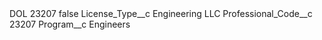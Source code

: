 <?xml version="1.0" encoding="UTF-8"?>
<CustomMetadata xmlns="http://soap.sforce.com/2006/04/metadata" xmlns:xsi="http://www.w3.org/2001/XMLSchema-instance" xmlns:xsd="http://www.w3.org/2001/XMLSchema">
    <label>DOL 23207</label>
    <protected>false</protected>
    <values>
        <field>License_Type__c</field>
        <value xsi:type="xsd:string">Engineering LLC</value>
    </values>
    <values>
        <field>Professional_Code__c</field>
        <value xsi:type="xsd:string">23207</value>
    </values>
    <values>
        <field>Program__c</field>
        <value xsi:type="xsd:string">Engineers</value>
    </values>
</CustomMetadata>
